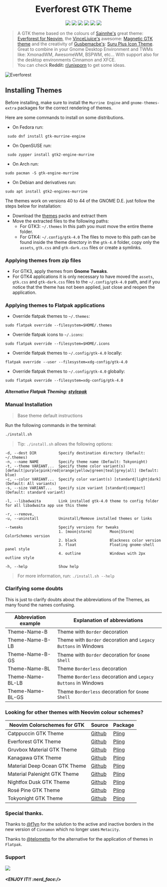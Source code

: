<h1 align="center">Everforest GTK Theme</h1>
<p align="center">
  <img = src="https://img.shields.io/badge/OS-Linux-FCC624?style=for-the-badge&logo=linux&logoColor=yelow"/>
	<img src="https://img.shields.io/badge/Style-CSS-blue?style=for-the-badge&logo=css3&logoColor=blue"/>
  <img src="https://img.shields.io/github/stars/Fausto-Korpsvart/Everforest-GTK-Theme?&style=for-the-badge&logoColor=red" />
  <img src="https://img.shields.io/github/forks/Fausto-Korpsvart/Everforest-GTK-Theme?style=for-the-badge" />
  <img src="https://img.shields.io/github/issues/Fausto-Korpsvart/Everforest-GTK-Theme?style=for-the-badge" />
  <img src='https://img.shields.io/github/license/Fausto-Korpsvart/Everforest-GTK-Theme?style=for-the-badge&logo=GNU&label=License&color=bd0000&logoColor=white'/>
</p>

> A GTK theme based on the colours of [Sainnhe's](https://github.com/sainnhe) great theme: [Everforest for Neovim](https://github.com/sainnhe/everforest), the [VinceLiuice's](https://github.com/vinceliuice) awesome: [Magnetic GTK theme](https://github.com/vinceliuice/Magnetic-gtk-theme) and the creativity of [Gusbemacbe's](https://github.com/gusbemacbe): [Suru Plus Icon Theme](https://github.com/gusbemacbe/suru-plus).<br />
> Great to combine in your Gnome Desktop Environment and TWMs like: XmonadWM, AwesomeWM, BSPWM, etc...
> With support also for the desktop environments Cinnamon and XFCE.<br />
> You can check **Reddit:** [r/unixporn](https://www.reddit.com/r/unixporn/) to get some ideas.

![Everforest](https://raw.githubusercontent.com/Fausto-Korpsvart/Everforest-GTK-Theme/master/extra/screenshots/Everforest1.png)

## Installing Themes

Before installing, make sure to install the `Murrine Engine` and `gnome-themes-extra` packages for the correct rendering of themes.

Here are some commands to install on some distributions.

* On Fedora run:

```
 sudo dnf install gtk-murrine-engine
```

* On OpenSUSE run:

```
 sudo zypper install gtk2-engine-murrine
```

* On Arch run:

```
sudo pacman -S gtk-engine-murrine
```

* On Debian and derivatives run:

```
sudo apt install gtk2-engines-murrine
```

The themes work on versions 40 to 44 of the GNOME D.E. just follow the steps below for installation:

* Download the [themes](https://www.pling.com/u/fkorpsvart) packs and extract them
* Move the extracted files to the following paths:
  * For GTK3: `~/.themes` In this path you must move the entire theme folder.
  * For GTK4: `~/.config/gtk-4.0` The files to move to this path can be found inside the theme directory in the `gtk-4.0` folder, copy only the `assets`, `gtk.css` and `gtk-dark.css` files or create a symlinks.

### Applying themes from zip files

* For GTK3, apply themes from **Gnome Tweaks**.
* For GTK4 applications it is only necessary to have moved the `assets`, `gtk.css` and `gtk-dark.css` files to the `~/.config/gtk-4.0` path, and if you notice that the theme has not been applied, just close and reopen the application.

### Applying themes to Flatpak applications

* Override flatpak themes to `~/.themes`:

```
sudo flatpak override --filesystem=$HOME/.themes
```

* Override flatpak icons to `~/.icons`:

```
sudo flatpak override --filesystem=$HOME/.icons
```

* Override flatpak themes to `~/.config/gtk-4.0` locally:

```
flatpak override --user --filesystem=xdg-config/gtk-4.0
```

* Override flatpak themes to `~/.config/gtk-4.0` globally:

```
sudo flatpak override --filesystem=xdg-config/gtk-4.0
```

##### Alternative Flatpak Theming: [stylepak](https://github.com/refi64/stylepak)

### Manual Installation

> Base theme default instructions

Run the following commands in the terminal:

```sh
./install.sh
```

> Tip: `./install.sh` allows the following options:

```
-d, --dest DIR          Specify destination directory (Default: ~/.themes)
-n, --name NAME         Specify theme name (Default: Tokyonight)
-t, --theme VARIANT...  Specify theme color variant(s) [default|purple|pink|red|orange|yellow|green|teal|grey|all] (Default: blue)
-c, --color VARIANT...  Specify color variant(s) [standard|light|dark] (Default: All variants)
-s, --size VARIANT...   Specify size variant [standard|compact] (Default: standard variant)

-l, --libadwaita        Link installed gtk-4.0 theme to config folder for all libadwaita app use this theme

-r, --remove,
-u, --uninstall         Uninstall/Remove installed themes or links

--tweaks                Specify versions for tweaks
                        1. [moon|storm]        Moon|Storm| ColorSchemes version
                        2. black               Blackness color version
                        3. float               Floating gnome-shell panel style
                        4. outline             Windows with 2px outline style

-h, --help              Show help
```

> For more information, run: `./install.sh --help`

### Clarifying some doubts

This is just to clarify doubts about the abbreviations of the Themes, as many found the names confusing.

| Abbreviation example | Explanation of abbreviations                                   |
| -------------------- | -------------------------------------------------------------- |
| Theme-Name-B         | Theme with `Border` decoration                                 |
| Theme-Name-B-LB      | Theme with `Border` decoration and `Legacy Buttons` in Windows |
| Theme-Name-B-GS      | Theme with `Border` decoration for `Gnome Shell`               |
| Theme-Name-BL        | Theme `Borderless` decoration                                  |
| Theme-Name-BL-LB     | Theme `Borderless` decoration and `Legacy Buttons` in Windows  |
| Theme-Name-BL-GS     | Theme `Borderless` decoration for `Gnome Shell`                |

### Looking for other themes with Neovim colour schemes?

| Neovim Colorschemes for GTK   | Source                                                              | Package                                   |
| ----------------------------- | ------------------------------------------------------------------- | ----------------------------------------- |
| Catppuccin GTK Theme          | [Github](https://github.com/Fausto-Korpsvart/Catppuccin-GTK-Theme)  | [Pling](https://www.pling.com/p/1715554/) |
| Everforest GTK Theme          | [Github](https://github.com/Fausto-Korpsvart/Everforest-GTK-Theme)  | [Pling](https://www.pling.com/p/1695467/) |
| Gruvbox Material GTK Theme    | [Github](https://github.com/Fausto-Korpsvart/Gruvbox-GTK-Theme)     | [Pling](https://www.pling.com/p/1681313/) |
| Kanagawa GTK Theme            | [Github](https://github.com/Fausto-Korpsvart/Kanagawa-GKT-Theme)    | [Pling](https://www.pling.com/p/1810560/) |
| Material Deep Ocean GTK Theme | [Github](https://github.com/Fausto-Korpsvart/Material-GTK-Themes)   | [Pling](https://www.pling.com/p/1706139/) |
| Material Palenight GTK Theme  | [Github](https://github.com/Fausto-Korpsvart/Material-GTK-Themes)   | [Pling](https://www.pling.com/p/1706139/) |
| Nightfox Dusk GTK Theme       | [Github](https://github.com/Fausto-Korpsvart/Nightfox-GTK-Theme)    | [Pling](https://www.pling.com/p/1929101/) |
| Rosé Pine GTK Theme           | [Github](https://github.com/Fausto-Korpsvart/Rose-Pine-GTK-Theme)   | [Pling](https://www.pling.com/p/1810530/) |
| Tokyonight GTK Theme          | [Github](https://github.com/Fausto-Korpsvart/Tokyo-Night-GTK-Theme) | [Pling](https://www.pling.com/p/1681315/) |

### Special thanks.

Thanks to [@f1yn](https://github.com/f1yn) for the solution to the active and inactive borders in the new version of `Cinnamon` which no longer uses `Metacity`.

Thanks to [@telometto](https://github.com/telometto) for the alternative for the application of themes in `Flatpak`.

### Support

[![](https://img.shields.io/badge/PayPal-00457C?style=for-the-badge\&logo=paypal\&logoColor=white)](https://paypal.me/FKorpsvart)

###### **\<ENJOY IT!! :nerd\_face:/>**
